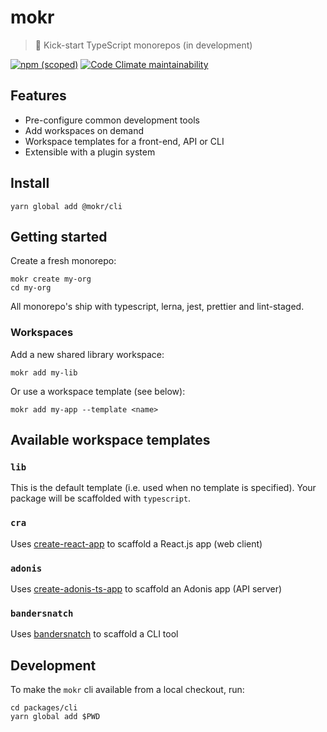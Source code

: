 # mokr

> 👢 Kick-start TypeScript monorepos (in development)

[![npm (scoped)](https://img.shields.io/npm/v/@mokr/cli?label=%40mokr%2Fcli&logo=npm&style=flat-square)](https://www.npmjs.com/package/@mokr/cli)
[![Code Climate maintainability](https://img.shields.io/codeclimate/maintainability/hongaar/mokr?logo=code%20climate&style=flat-square)](https://codeclimate.com/github/hongaar/mokr)

## Features

- Pre-configure common development tools
- Add workspaces on demand
- Workspace templates for a front-end, API or CLI
- Extensible with a plugin system

## Install

```
yarn global add @mokr/cli
```

## Getting started

Create a fresh monorepo:

```
mokr create my-org
cd my-org
```

All monorepo's ship with typescript, lerna, jest, prettier and lint-staged.

### Workspaces

Add a new shared library workspace:

```
mokr add my-lib
```

Or use a workspace template (see below):

```
mokr add my-app --template <name>
```

## Available workspace templates

### `lib`

This is the default template (i.e. used when no template is specified). Your
package will be scaffolded with `typescript`.

### `cra`

Uses [create-react-app](https://create-react-app.dev/) to scaffold a React.js
app (web client)

### `adonis`

Uses [create-adonis-ts-app](https://github.com/AdonisCommunity/create-adonis-ts-app)
to scaffold an Adonis app (API server)

### `bandersnatch`

Uses [bandersnatch](https://github.com/hongaar/bandersnatch) to scaffold a CLI
tool

## Development

To make the `mokr` cli available from a local checkout, run:

```
cd packages/cli
yarn global add $PWD
```
